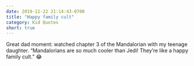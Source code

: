 ```yaml
---
date: 2019-11-22 21:14:43-0700
title: "Happy family cult"
category: Kid Quotes
short: true
---
```


Great dad moment: watched chapter 3 of the Mandalorian with my teenage daughter. “Mandalorians are so much cooler than Jedi! They’re like a happy family cult.” 😂
